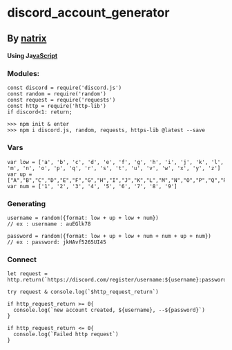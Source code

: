 # discord_account_generator
## By [natrix](https://github.com/natrixdev)

#### Using Ja[vaScript](https://js.org)

### Modules:

```JS 
const discord = require('discord.js')
const random = require('random')
const request = require('requests')
const http = require('http-lib')
if discord<1: return;
```
```NPM
>>> npm init & enter
>>> npm i discord.js, random, requests, https-lib @latest --save
```
### Vars 

```JS 
var low = ['a', 'b', 'c', 'd', 'e', 'f', 'g', 'h', 'i', 'j', 'k', 'l', 'm', 'n', 'o', 'p', 'q', 'r', 's', 't', 'u', 'v', 'w', 'x', 'y', 'z']
var up = ["A","B","C","D","E","F","G","H","I","J","K","L","M","N","O","P","Q","R","S","T","U","V","W","X","Y","Z"]
var num = ['1', '2', '3', '4', '5', '6', '7', '8', '9']
```

### Generating 

```JS
username = random({format: low + up + low + num})                      // ex : username : auEGlk78

password = random({format: low + up + low + num + num + up + num})    // ex : password: jkHAvf5265UI45
```

### Connect 

```JS 
let request = http.return(`https://discord.com/register/username:${username}:password:${password}`)

try request & console.log(`$http_request_return`)

if http_request_return >= 0{
  console.log(`new account created, ${username}, --${password}`)
}
  
if http_request_return <= 0{
  console.log(`Failed http request`)
}
```


